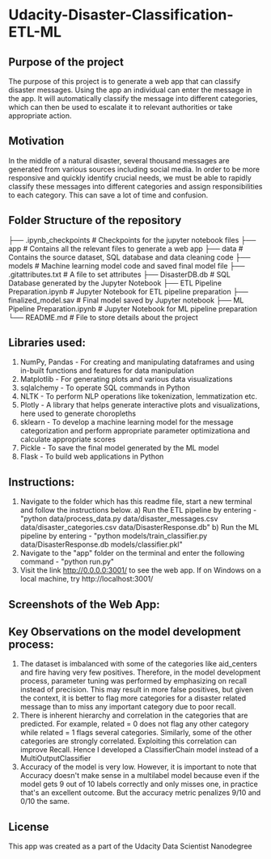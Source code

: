 # Udacity-Disaster-Classification-ETL-ML

## Purpose of the project
The purpose of this project is to generate a web app that can classify disaster messages. Using the app an individual can enter the message in the app. It will automatically classify the message into different categories, which can then be used to escalate it to relevant authorities or take appropriate action. 

## Motivation
In the middle of a natural disaster, several thousand messages are generated from various sources including social media. In order to be more responsive and quickly identify crucial needs, we must be able to rapidly classify these messages into different categories and assign responsibilities to each category. This can save a lot of time and confusion. 

## Folder Structure of the repository

├── .ipynb_checkpoints                   # Checkpoints for the jupyter notebook files
├── app                    				 # Contains all the relevant files to generate a web app
├── data                     			 # Contains the source dataset, SQL database and data cleaning code 
├── models                    			 # Machine learning model code and saved final model file
├── .gitattributes.txt                   # A file to set attributes
├── DisasterDB.db						 # SQL Database generated by the Jupyter Notebook
├── ETL Pipeline Preparation.ipynb       # Jupyter Notebook for ETL pipeline preparation
├──	finalized_model.sav                  # Final model saved by Jupyter notebook
├── ML Pipeline Preparation.ipynb        # Jupyter Notebook for ML pipeline preparation
└──	README.md                            # File to store details about the project

## Libraries used:
1. NumPy, Pandas - For creating and manipulating dataframes and using in-built functions and features for data manipulation
2. Matplotlib - For generating plots and various data visualizations
3. sqlalchemy - To operate SQL commands in Python
4. NLTK - To perform NLP operations like tokenization, lemmatization etc.
5. Plotly - A library that helps generate interactive plots and visualizations, here used to generate choropleths
6. sklearn - To develop a machine learning model for the message categorization and perform appropriate parameter optimizationa and calculate appropriate scores
7. Pickle - To save the final model generated by the ML model
8. Flask - To build web applications in Python


## Instructions:
1. Navigate to the folder which has this readme file, start a new terminal and follow the instructions below.
	a) Run the ETL pipeline by entering - "python data/process_data.py data/disaster_messages.csv data/disaster_categories.csv data/DisasterResponse.db"
	b) Run the ML pipeline by entering - "python models/train_classifier.py data/DisasterResponse.db models/classifier.pkl"
2. Navigate to the "app" folder on the terminal and enter the following command - "python run.py"
3. Visit the link http://0.0.0.0:3001/ to see the web app. If on Windows on a local machine, try http://localhost:3001/

## Screenshots of the Web App:


## Key Observations on the model development process:
1. The dataset is imbalanced with some of the categories like aid_centers and fire having very few positives. Therefore, in the model development process, parameter tuning was performed by emphasizing on recall instead of precision. This may result in more false positives, but given the context, it is better to flag more categories for a disaster related message than to miss any important category due to poor recall. 
2. There is inherent hierarchy and correlation in the categories that are predicted. For example, related = 0 does not flag any other category while related = 1 flags several categories. Similarly, some of the other categories are strongly correlated. Exploiting this correlation can improve Recall. Hence I developed a ClassifierChain model instead of a MultiOutputClassifier
3. Accuracy of the model is very low. However, it is important to note that Accuracy doesn't make sense in a multilabel model because even if the model gets 9 out of 10 labels correctly and only misses one, in practice that's an excellent outcome. But the accuracy metric penalizes 9/10 and 0/10 the same.

## License
This app was created as a part of the Udacity Data Scientist Nanodegree
